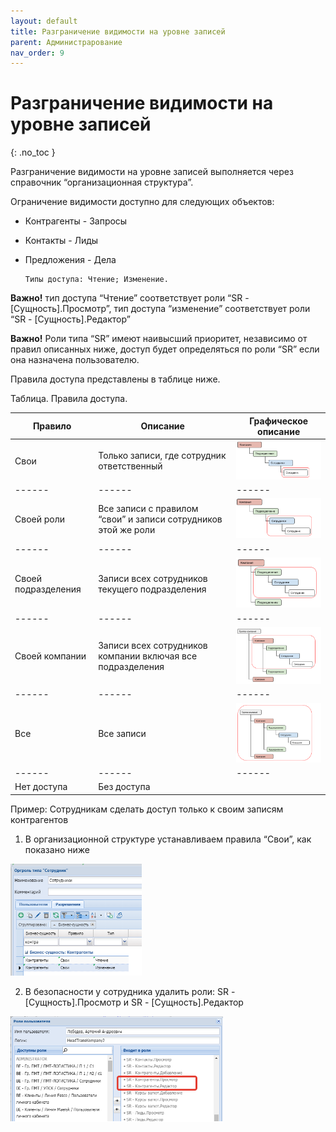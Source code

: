 ```yaml
---
layout: default
title: Разграничение видимости на уровне записей
parent: Администрарование
nav_order: 9
---
```


# Разграничение видимости на уровне записей
{: .no_toc }

Разграничение видимости на уровне записей выполняется через справочник “организационная структура”.

Ограничение видимости доступно для следующих объектов:

- Контрагенты                    - Запросы   
- Контакты                       - Лиды
- Предложения                    - Дела   

      Типы доступа: Чтение; Изменение.

**Важно!**
тип доступа “Чтение” соответствует роли “SR - [Сущность].Просмотр”,
тип доступа “изменение” соответствует роли “SR - [Сущность].Редактор”

**Важно!** Роли типа “SR” имеют наивысший приоритет, независимо от правил описанных ниже, доступ будет определяться по роли “SR” если она назначена пользователю.

Правила доступа представлены в таблице ниже.

Таблица. Правила доступа.

Правило | Описание | Графическое описание
------ | ------ | ------
Свои   | Только записи, где сотрудник ответственный  | ![](../../assets/images/table.png)
------ | ------ | ------
Своей роли   | Все записи с правилом “свои” и записи сотрудников этой же роли  | ![](../../assets/images/table1.png)
------ | ------ | ------
Своей подразделения   | Записи всех сотрудников текущего подразделения  | ![](../../assets/images/table2.png)
------ | ------ | ------
Своей компании   | Записи всех сотрудников компании включая все подразделения  | ![](../../assets/images/table3.png)
------ | ------ | ------
Все  | Все записи  | ![](../../assets/images/table4.png)
------ | ------ | ------
Нет доступа | Без доступа |

Пример:  Сотрудникам сделать доступ только к своим записям контрагентов

1. В организационной структуре устанавливаем правила “Свои”,
как показано ниже

![](../../assets/images/their.png)

2. В безопасности у сотрудника удалить роли:
SR - [Сущность].Просмотр и SR - [Сущность].Редактор

![](../../assets/images/their2.png)
